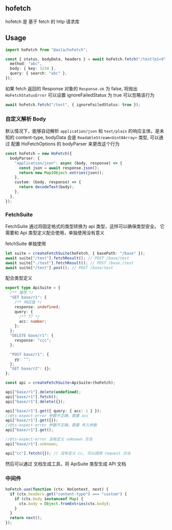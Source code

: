 ## hofetch

hofetch 是 基于 fetch 的 http 请求库

## Usage

```ts
import hoFetch from "@asla/hoFetch";
```

```ts
const { status, bodyData, headers } = await hoFetch.fetch("/test?p1=9", {
  method: "abc",
  body: { key: 1234 },
  query: { search: "abc" },
});
```

如果 fetch 返回的 Response 对象的 `Response.ok` 为 false, 将抛出 `HoFetchStatusError`
可以设置 ignoreFailedStatus 为 true 可以忽略该行为

```ts
await hoFetch.fetch("/test", { ignoreFailedStatus: true });
```

### 自定义解析 Body

默认情况下，能够自动解析 `application/json` 和 `text/plain` 的响应主体。是未知的 content-type, bodyData 会是 `ReadableStream<Uint8Array>` 类型, 可以通过 配置 HoFetchOptions 的 bodyParser 来更改这个行为

```ts
const hoFetch = new HoFetch({
  bodyParser: {
    "application/json": async (body, response) => {
      const json = await response.json();
      return new Map(Object.entries(json));
    },
    custom: (body, response) => {
      return decodeText(body);
    },
  },
});
```

### FetchSuite

FetchSuite 通过将固定格式的类型转换为 api 类型，这样可以确保类型安全。
它需要和 Api 类型定义配合使用，单独使用没有意义

fetchSuite 单独使用

```ts
let suite = createFetchSuite(hoFetch, { basePath: "/base" });
await suite["/test"].fetchResult(); // POST /base/test
await suite["./test"].fetchResult(); // POST /base./test
await suite["/test"].post(); // POST /base/test
```

配合类型定义

```ts
export type ApiSuite = {
  /** 属性 */
  "GET base/r1": {
    /** 响应值 */
    response: undefined;
    query: {
      /** 77 */
      acc: number;
    };
  };
  "DELETE base/r1": {
    response: "ccc";
  };

  "POST base/r1": {
    yy: "";
  };
  "GET base/r2": {};
};

const api = createFetchSuite<ApiSuite>(hoFetch);

api["base/r1"].delete(undefined);
api["base/r1"].fetch();
api["base/r1"].delete({});

api["base/r1"].get({ query: { acc: 1 } });
//@ts-expect-error 参数不正确，需要 acc
api["base/r1"].get({});
//@ts-expect-error 参数不正确，需要 传入参数
api["base/r1"].get();

//@ts-expect-error 没有定义 unknown 方法
api["base/r1"].unknown;

api["cc"].fetch({}); // 没有定义 cc, 可以调用 request 方法
```

然后可以通过 文档生成工具，将 ApiSuite 类型生成 API 文档

### 中间件

```ts
hoFetch.use(function (ctx: HoContext, next) {
  if (ctx.headers.get("content-type") === "custom") {
    if (ctx.body instanceof Map) {
      ctx.body = Object.fromEntries(ctx.body);
    }
  }
  return next();
});
```
